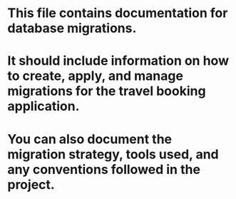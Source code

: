 # This file contains documentation for database migrations. 
# It should include information on how to create, apply, and manage migrations for the travel booking application. 
# You can also document the migration strategy, tools used, and any conventions followed in the project.